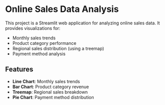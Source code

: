 # Online Sales Data Analysis

This project is a Streamlit web application for analyzing online sales data. It provides visualizations for:
- Monthly sales trends
- Product category performance
- Regional sales distribution (using a treemap)
- Payment method analysis

## Features
- **Line Chart**: Monthly sales trends
- **Bar Chart**: Product category revenue
- **Treemap**: Regional sales breakdown
- **Pie Chart**: Payment method distribution


